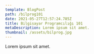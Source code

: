 ```yaml
---
template: BlogPost
path: /bilprog101
date: 2021-05-27T12:57:24.785Z
title: Bilgisayar Programcılığı 101
metaDescription: Lorem ipsum sit amet.
thumbnail: /assets/bilprog.jpg
---
```

Lorem ipsum sit amet.
